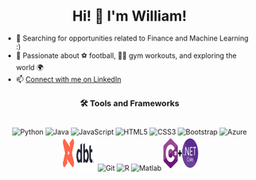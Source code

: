 <h1 align="center">Hi! 👋 I'm William!</h1>

- 👀 Searching for opportunities related to Finance and Machine Learning :)
- 🎉 Passionate about ⚽ football, 🏋️‍♂️ gym workouts, and exploring the world 🌍
- 📫 [Connect with me on LinkedIn](https://www.linkedin.com/in/william-eriksson-01691a193/)

<div align="center">
  <h3>🛠️ Tools and Frameworks</h3>
  <br>
  <img src="https://cdn.jsdelivr.net/npm/devicon@2.15.1/icons/python/python-original.svg" alt="Python" width="40" height="40"/>
  <img src="https://cdn.jsdelivr.net/npm/devicon@2.15.1/icons/java/java-original.svg" alt="Java" width="40" height="40"/>
  <img src="https://cdn.jsdelivr.net/npm/devicon@2.15.1/icons/javascript/javascript-original.svg" alt="JavaScript" width="40" height="40"/>
  <img src="https://cdn.jsdelivr.net/npm/devicon@2.15.1/icons/html5/html5-original.svg" alt="HTML5" width="40" height="40"/>
  <img src="https://cdn.jsdelivr.net/npm/devicon@2.15.1/icons/css3/css3-original.svg" alt="CSS3" width="40" height="40"/>
  <img src="https://cdn.jsdelivr.net/npm/devicon@2.15.1/icons/bootstrap/bootstrap-plain.svg" alt="Bootstrap" width="40" height="40"/>
  <img src="https://cdn.jsdelivr.net/npm/devicon@2.15.1/icons/azure/azure-original.svg" alt="Azure" width="40" height="40"/>
  <br>
  <img src="./images/dbt.png" alt="dbt" width="70" height="70"/>
  <img src="https://cdn.jsdelivr.net/npm/devicon@2.15.1/icons/git/git-original.svg" alt="Git" width="40" height="40"/>
  <img src="https://cdn.jsdelivr.net/npm/devicon@2.15.1/icons/r/r-original.svg" alt="R" width="40" height="40"/>
  <img src="https://cdn.jsdelivr.net/npm/devicon@2.15.1/icons/matlab/matlab-original.svg" alt="Matlab" width="40" height="40"/>
  <img src="./images/C_sharp_net.png" alt="C#_.NET" width="70" height="70"/>
</div>
<!---
ErikssonWilliam/ErikssonWilliam is a ✨ special ✨ repository because its `README.md` (this file) appears on your GitHub profile.
You can click the Preview link to take a look at your changes.
--->
